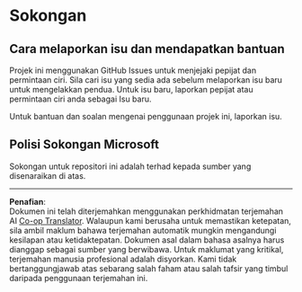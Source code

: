 <!--
CO_OP_TRANSLATOR_METADATA:
{
  "original_hash": "872be8bc1b93ef1dd9ac3d6e8f99f6ab",
  "translation_date": "2025-08-28T17:51:33+00:00",
  "source_file": "SUPPORT.md",
  "language_code": "ms"
}
-->
# Sokongan
## Cara melaporkan isu dan mendapatkan bantuan  

Projek ini menggunakan GitHub Issues untuk menjejaki pepijat dan permintaan ciri. Sila cari isu yang sedia ada sebelum melaporkan isu baru untuk mengelakkan pendua. Untuk isu baru, laporkan pepijat atau permintaan ciri anda sebagai Isu baru.

Untuk bantuan dan soalan mengenai penggunaan projek ini, laporkan isu.

## Polisi Sokongan Microsoft  

Sokongan untuk repositori ini adalah terhad kepada sumber yang disenaraikan di atas.

---

**Penafian**:  
Dokumen ini telah diterjemahkan menggunakan perkhidmatan terjemahan AI [Co-op Translator](https://github.com/Azure/co-op-translator). Walaupun kami berusaha untuk memastikan ketepatan, sila ambil maklum bahawa terjemahan automatik mungkin mengandungi kesilapan atau ketidaktepatan. Dokumen asal dalam bahasa asalnya harus dianggap sebagai sumber yang berwibawa. Untuk maklumat yang kritikal, terjemahan manusia profesional adalah disyorkan. Kami tidak bertanggungjawab atas sebarang salah faham atau salah tafsir yang timbul daripada penggunaan terjemahan ini.